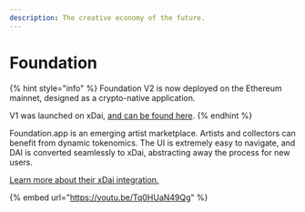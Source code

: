 ```yaml
---
description: The creative economy of the future.
---
```


# Foundation

{% hint style="info" %}
Foundation V2 is now deployed on the Ethereum mainnet, designed as a crypto-native application.

V1 was launched on xDai, [and can be found here](https://v1.foundation.app/).
{% endhint %}

Foundation.app is an emerging artist marketplace. Artists and collectors can benefit from dynamic tokenomics. The UI is extremely easy to navigate, and DAI is converted seamlessly to xDai, abstracting away the process for new users.  
  
[Learn more about their xDai integration.](https://foundation.app/blog/building-on-the-edge)

{% embed url="https://youtu.be/Tq0HUaN49Qg" %}



